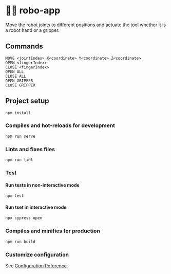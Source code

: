 # :mechanical_arm::robot: robo-app

Move the robot joints to different positions and actuate the tool whether it is a robot hand or a gripper.

## Commands

```
MOVE <jointIndex> X<coordinate> Y<coordinate> Z<coordinate>
OPEN <fingerIndex>
CLOSE <fingerIndex>
OPEN ALL
CLOSE ALL
OPEN GRIPPER
CLOSE GRIPPER
```

## Project setup

```
npm install
```

### Compiles and hot-reloads for development

```
npm run serve
```

### Lints and fixes files

```
npm run lint
```

### Test

#### Run tests in non-interactive mode

```
npm test
```

#### Run tset in interactive mode

```
npx cypress open
```

### Compiles and minifies for production

```
npm run build
```

### Customize configuration

See [Configuration Reference](https://cli.vuejs.org/config/).
